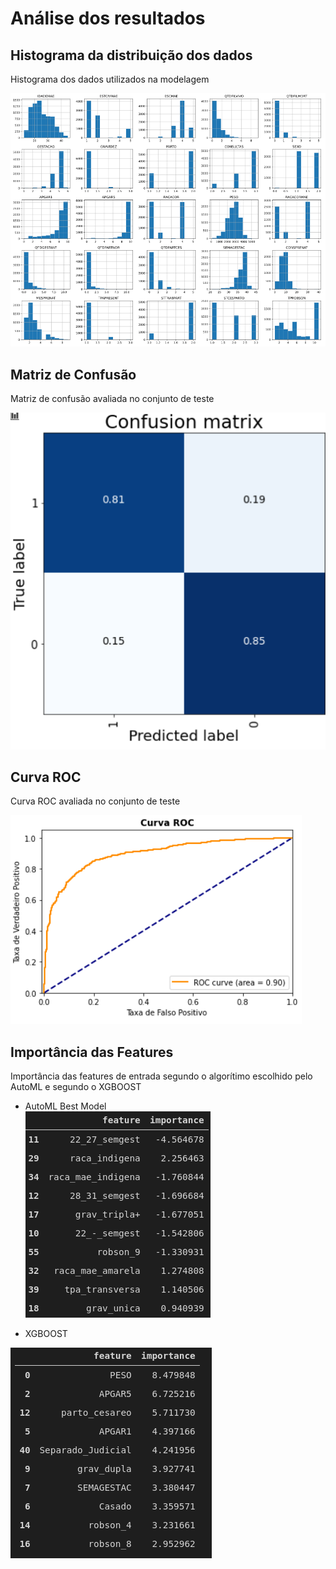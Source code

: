 # Análise dos resultados

## Histograma da distribuição dos dados
Histograma dos dados utilizados na modelagem

![data_histograms](../../assets/figures/paredes_abdominais/data_histograms.png)

## Matriz de Confusão
Matriz de confusão avaliada no conjunto de teste

![matriz_confusao](../../assets/figures/paredes_abdominais/matriz_confusao.png)

## Curva ROC
Curva ROC avaliada no conjunto de teste

![roc_curve](../../assets/figures/paredes_abdominais/roc_curve.png)

## Importância das Features
Importância das features de entrada segundo o algorítimo escolhido pelo AutoML e segundo o XGBOOST

* AutoML Best Model <br>
![feature_importance_automl](../../assets/figures/paredes_abdominais/feature_importance_automl.png)

* XGBOOST <br>

![feature_importance_automl](../../assets/figures/paredes_abdominais/feature_importance_xgboost.png)